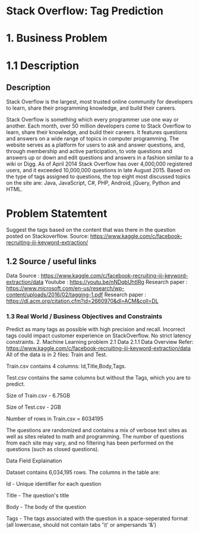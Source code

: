 # Stack Overflow: Tag Prediction
# 1. Business Problem
# 1.1 Description
## Description

Stack Overflow is the largest, most trusted online community for developers to learn, share their programming knowledge, and build their careers.

Stack Overflow is something which every programmer use one way or another. Each month, over 50 million developers come to Stack Overflow to learn, share their knowledge, and build their careers. It features questions and answers on a wide range of topics in computer programming. The website serves as a platform for users to ask and answer questions, and, through membership and active participation, to vote questions and answers up or down and edit questions and answers in a fashion similar to a wiki or Digg. As of April 2014 Stack Overflow has over 4,000,000 registered users, and it exceeded 10,000,000 questions in late August 2015. Based on the type of tags assigned to questions, the top eight most discussed topics on the site are: Java, JavaScript, C#, PHP, Android, jQuery, Python and HTML.

# Problem Statemtent

Suggest the tags based on the content that was there in the question posted on Stackoverflow.
Source: https://www.kaggle.com/c/facebook-recruiting-iii-keyword-extraction/

## 1.2 Source / useful links
Data Source : https://www.kaggle.com/c/facebook-recruiting-iii-keyword-extraction/data
Youtube : https://youtu.be/nNDqbUhtIRg
Research paper : https://www.microsoft.com/en-us/research/wp-content/uploads/2016/02/tagging-1.pdf
Research paper : https://dl.acm.org/citation.cfm?id=2660970&dl=ACM&coll=DL

### 1.3 Real World / Business Objectives and Constraints
Predict as many tags as possible with high precision and recall.
Incorrect tags could impact customer experience on StackOverflow.
No strict latency constraints.
2. Machine Learning problem
2.1 Data
2.1.1 Data Overview
Refer: https://www.kaggle.com/c/facebook-recruiting-iii-keyword-extraction/data
All of the data is in 2 files: Train and Test.

Train.csv contains 4 columns: Id,Title,Body,Tags.

Test.csv contains the same columns but without the Tags, which you are to predict.

Size of Train.csv - 6.75GB

Size of Test.csv - 2GB

Number of rows in Train.csv = 6034195

The questions are randomized and contains a mix of verbose text sites as well as sites related to math and programming. The number of questions from each site may vary, and no filtering has been performed on the questions (such as closed questions).

Data Field Explaination

Dataset contains 6,034,195 rows. The columns in the table are:

Id - Unique identifier for each question

Title - The question's title

Body - The body of the question

Tags - The tags associated with the question in a space-seperated format (all lowercase, should not contain tabs '\t' or ampersands '&')

 
